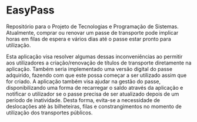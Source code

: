 # EasyPass
Repositório para o Projeto de Tecnologias e Programação de Sistemas.
Atualmente, comprar ou renovar um passe de transporte pode implicar horas em filas de espera e vários dias até o passe estar pronto para utilização.

Esta aplicação visa resolver algumas dessas inconveniências ao permitir aos utilizadores a criação/renovação de títulos de transporte diretamente na aplicação. Também seria implementado uma versão digital do passe adquirido, fazendo com que este possa começar a ser utilizado assim que for criado.  A aplicação também visa ajudar na gestão do passe, disponibilizando uma forma de recarregar o saldo através da aplicação e notificar o utilizador se o passe precisa de ser atualizado depois de um período de inatividade. Desta forma, evita-se a necessidade de deslocações até às bilheteiras, filas e constrangimentos no momento de utilização dos transportes públicos.
